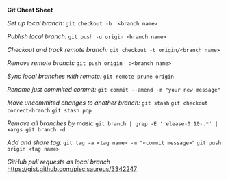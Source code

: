 **Git Cheat Sheet**

*Set up local branch:*
`git checkout -b  <branch name>`

*Publish local branch:*
`git push -u origin <branch name>`

*Checkout and track remote branch:*
`git checkout -t origin/<branch name>`

*Remove remote branch:*
`git push origin  :<branch name>`

*Sync local branches with remote:*
`git remote prune origin`

*Rename just commited commit:*
`git commit --amend -m "your new message"`

*Move uncommited changes to another branch:*
`git stash`
`git checkout correct-branch`
`git stash pop`

*Remove all branches by mask:*
`git branch | grep -E 'release-0.10-.*' | xargs git branch -d`

*Add and share tag:*
`git tag -a <tag name> -m "<commit message>"`
`git push origin <tag name>`

*GitHub pull requests as local branch*
https://gist.github.com/piscisaureus/3342247
